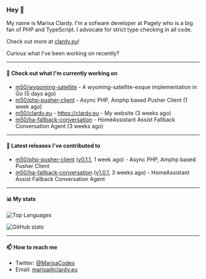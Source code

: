 ### Hey 👋

My name is Marisa Clardy. I'm a sofware developer at Pagely who is a big fan of PHP and TypeScript. I advocate for strict type checking in all code.

Check out more at [clardy.eu](https://clardy.eu)!

Curious what I've been working on recently?

---

#### 👷  Check out what I'm currently working on

- [m50/wygoming-satellite](https://github.com/m50/wygoming-satellite) - A wyoming-satellite-esque implementation in Go (5 days ago)
- [m50/php-pusher-client](https://github.com/m50/php-pusher-client) - Async PHP, Amphp based Pusher Client (1 week ago)
- [m50/clardy.eu](https://github.com/m50/clardy.eu) - https://clardy.eu - My website (3 weeks ago)
- [m50/ha-fallback-conversation](https://github.com/m50/ha-fallback-conversation) - HomeAssistant Assist Fallback Conversation Agent (3 weeks ago)

---

#### 🔭  Latest releases I've contributed to

- [m50/php-pusher-client](https://github.com/m50/php-pusher-client) ([v0.1.1](https://github.com/m50/php-pusher-client/releases/tag/v0.1.1), 1 week ago) - Async PHP, Amphp based Pusher Client
- [m50/ha-fallback-conversation](https://github.com/m50/ha-fallback-conversation) ([v1.0.1](https://github.com/m50/ha-fallback-conversation/releases/tag/v1.0.1), 3 weeks ago) - HomeAssistant Assist Fallback Conversation Agent

---

#### 📊  My stats

![Top Languages](https://github-readme-stats.vercel.app/api/top-langs/?username=m50&hide=javascript,css,html&layout=compact&langs_count=8)

![GitHub stats](https://github-readme-stats.vercel.app/api?username=m50&count_private=1&show_icons=true)

---

#### 📫  How to reach me

- Twitter: [@MarisaCodes](https://twitter.com/MarisaCodes)
- Email: [marisa@clardy.eu](mailto://marisa@clardy.eu)
